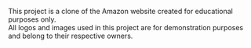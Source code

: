 This project is a clone of the Amazon website created for educational purposes only.  
All logos and images used in this project are for demonstration purposes and belong to their respective owners.
